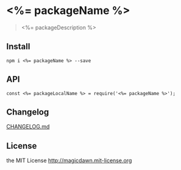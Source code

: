 # <%= packageName %>
> <%= packageDescription %>

## Install
```
npm i <%= packageName %> --save
```

## API
```
const <%= packageLocalName %> = require('<%= packageName %>');
```

## Changelog
[CHANGELOG.md](CHANGELOG.md)

## License
the MIT License http://magicdawn.mit-license.org